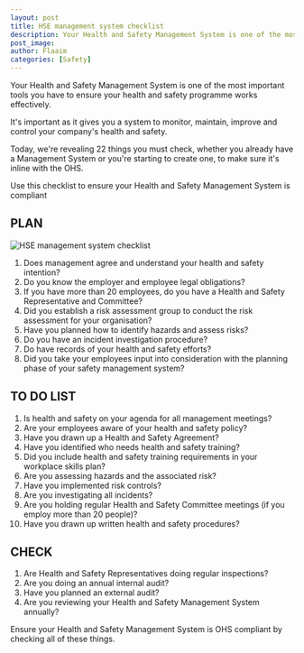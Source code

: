 ```yaml
---
layout: post
title: HSE management system checklist
description: Your Health and Safety Management System is one of the most important tools you have to ensure your health and safety programme works effectively.
post_image: 
author: Flaaim
categories: [Safety]
---
```


Your Health and Safety Management System is one of the most important tools you have to ensure your health and safety programme works effectively.

It's important as it gives you a system to monitor, maintain, improve and control your company's health and safety.

Today, we're revealing 22 things you must check, whether you already have a Management System or you're starting to create one, to make sure it's inline with the OHS.

 
Use this checklist to ensure your Health and Safety Management System is compliant
 
## PLAN 
![HSE management system checklist](https://safetyworkblog.com/assets/Health-and-Safety-Management-Systems-en.png)

1. Does management agree and understand your health and safety intention? 
2. Do you know the employer and employee legal obligations? 
3. If you have more than 20 employees, do you have a Health and Safety Representative and Committee? 
4. Did you establish a risk assessment group to conduct the risk assessment for your organisation? 
5. Have you planned how to identify hazards and assess risks? 
6. Do you have an incident investigation procedure? 
7. Do have records of your health and safety efforts? 
8. Did you take your employees input into consideration with the planning phase of your safety management system? 


## TO DO LIST 

1. Is health and safety on your agenda for all management meetings? 
2. Are your employees aware of your health and safety policy? 
3. Have you drawn up a Health and Safety Agreement? 
4. Have you identified who needs health and safety training? 
5. Did you include health and safety training requirements in your workplace skills plan? 
6. Are you assessing hazards and the associated risk?
7. Have you implemented risk controls?
8. Are you investigating all incidents? 
9. Are you holding regular Health and Safety Committee meetings (if you employ more than 20 people)? 
10. Have you drawn up written health and safety procedures? 

## CHECK 
 
1. Are Health and Safety Representatives doing regular inspections?   
2. Are you doing an annual internal audit?  
3. Have you planned an external audit?   
4. Are you reviewing your Health and Safety Management System annually? 
 
Ensure your Health and Safety Management System is OHS compliant by checking all of these things.
